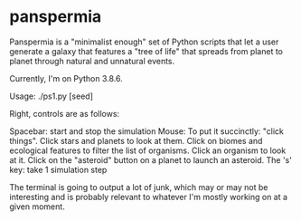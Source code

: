 # panspermia

Panspermia is a "minimalist enough" set of Python scripts that let a user generate a galaxy that features a "tree of life" that spreads from planet to planet through natural and unnatural events.

Currently, I'm on Python 3.8.6. 

Usage:
./ps1.py [seed]

Right, controls are as follows:

Spacebar: start and stop the simulation
Mouse: To put it succinctly: "click things". Click stars and planets to look at them. Click on biomes and ecological features to filter the list of organisms. Click an organism to look at it. Click on the "asteroid" button on a planet to launch an asteroid. 
The 's' key: take 1 simulation step

The terminal is going to output a lot of junk, which may or may not be interesting and is probably relevant to whatever I'm mostly working on at a given moment.

